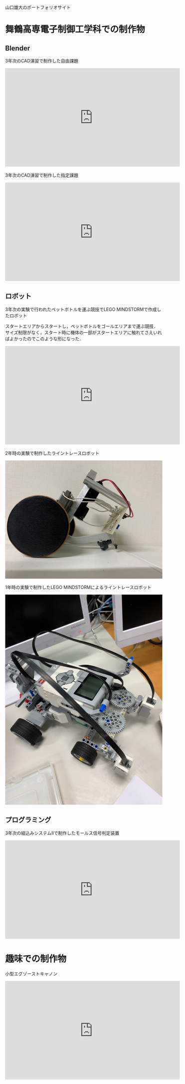 <a>山口雄大のポートフォリオサイト<a>
    
<h1>舞鶴高専電子制御工学科での制作物</h1>
<h2>Blender</h2>
<p>3年次のCAD演習で制作した自由課題</p>
<iframe width="560" height="315" src="https://www.youtube.com/embed/VnefYzliT-I" title="YouTube video player" frameborder="0" allow="accelerometer; autoplay; clipboard-write; encrypted-media; gyroscope; picture-in-picture" allowfullscreen></iframe>
    
    
<p>3年次のCAD演習で制作した指定課題</p>    
<iframe width="560" height="315" src="https://www.youtube.com/embed/dcgWDqV8mTw" title="YouTube video player" frameborder="0" allow="accelerometer; autoplay; clipboard-write; encrypted-media; gyroscope; picture-in-picture" allowfullscreen></iframe>

<h2>ロボット</h2>
<p>3年次の実験で行われたペットボトルを運ぶ競技でLEGO MINDSTORMで作成したロボット</p>
<p>スタートエリアからスタートし，ペットボトルをゴールエリアまで運ぶ競技．
   サイズ制限がなく，スタート時に機体の一部がスタートエリアに触れてさえいればよかったのでこのような形になった．</p> 
<iframe width="560" height="315" src="https://www.youtube.com/embed/4oUvX3GmkwA" title="YouTube video player" frameborder="0" allow="accelerometer; autoplay; clipboard-write; encrypted-media; gyroscope; picture-in-picture" allowfullscreen></iframe>
    
    
<p>2年時の実験で制作したライントレースロボット</p>
<img src="https://raw.githubusercontent.com/EudyYamaguchi/portfolio/gh-pages/Resized/s-IMG_4122.jpg"> 
    
    
<p>1年時の実験で制作したLEGO MINDSTORMによるライントレースロボット</p>
<img src="https://raw.githubusercontent.com/EudyYamaguchi/portfolio/gh-pages/Resized/s-IMG_0702.jpg"> 

    
<h2>プログラミング</h2>
<p>3年次の組込みシステムⅡで制作したモールス信号判定装置</p>
<iframe width="560" height="315" src="https://www.youtube.com/embed/Zso0ZyyJRXE" title="YouTube video player" frameborder="0" allow="accelerometer; autoplay; clipboard-write; encrypted-media; gyroscope; picture-in-picture" allowfullscreen></iframe>
   
   
<h1>趣味での制作物</h1>
<p>小型エグゾーストキャノン</p>
<iframe width="560" height="315" src="https://www.youtube.com/embed/YMfF6OMLasw" title="YouTube video player" frameborder="0" allow="accelerometer; autoplay; clipboard-write; encrypted-media; gyroscope; picture-in-picture" allowfullscreen></iframe>

    
